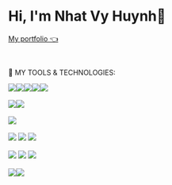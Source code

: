 <h1>Hi, I'm Nhat Vy Huynh</span>👋</h1>

<a href="https://github.com/nhatvy1">My portfolio 👈</a>

<br/>
 
🤖 MY TOOLS & TECHNOLOGIES:

<div style="display:flex; flex-wrap: wrap;">
	<img src="https://img.shields.io/badge/html5-%23E34F26.svg?&style=for-the-badge&logo=html5&logoColor=white" />
	<img src="https://img.shields.io/badge/css3-%231572B6.svg?&style=for-the-badge&logo=css3&logoColor=white" />
	<img src="https://img.shields.io/badge/sass-%23CC6699.svg?&style=for-the-badge&logo=sass&logoColor=white" />
	<img src="https://img.shields.io/badge/tailwind%20css-%2338B2AC.svg?&style=for-the-badge&logo=tailwind%20css&logoColor=white" />
	<img src="https://img.shields.io/badge/bootstrap-%237952B3.svg?&style=for-the-badge&logo=bootstrap&logoColor=white" />
</div>

<br />

<div style="display:flex; flex-wrap: wrap;">
	<img src="https://img.shields.io/badge/javascript-%23F7DF1E.svg?&style=for-the-badge&logo=javascript&logoColor=black" />
	<img src="https://img.shields.io/badge/typescript-%233178C6.svg?&style=for-the-badge&logo=typescript&logoColor=white" />
</div>

<br />

<div style="display:flex; flex-wrap: wrap;">
	<img src="https://img.shields.io/badge/react-%2320232a.svg?style=for-the-badge&logo=react&logoColor=%2361DAFB">
</div>

<br />
<div>
	<img src="https://img.shields.io/badge/node.js-%23339933.svg?&style=for-the-badge&logo=node.js&logoColor=white" />
	<img src="https://img.shields.io/badge/express.js-%23404d59.svg?style=for-the-badge&logo=express&logoColor=%2361DAFB">
	<img src="https://img.shields.io/badge/nestjs-%23E0234E.svg?&style=for-the-badge&logo=nestjs&logoColor=white" />
</div>

<br />

<div>
	<img src="https://img.shields.io/badge/MySQL-045782?style=for-the-badge&logo=mysql&logoColor=white">
    <img src="https://img.shields.io/badge/postgres-%23316192.svg?style=for-the-badge&logo=postgresql&logoColor=white">
	<img src="https://img.shields.io/badge/mongodb-%2347A248.svg?&style=for-the-badge&logo=mongodb&logoColor=white" />
</div>

<br />

<div style="display:flex; flex-wrap: wrap;">
 <img src="https://img.shields.io/badge/docker-%230db7ed.svg?style=for-the-badge&logo=docker&logoColor=white">
 <img src="https://img.shields.io/badge/gitlab-%23181717.svg?style=for-the-badge&logo=gitlab&logoColor=white">
</div>
